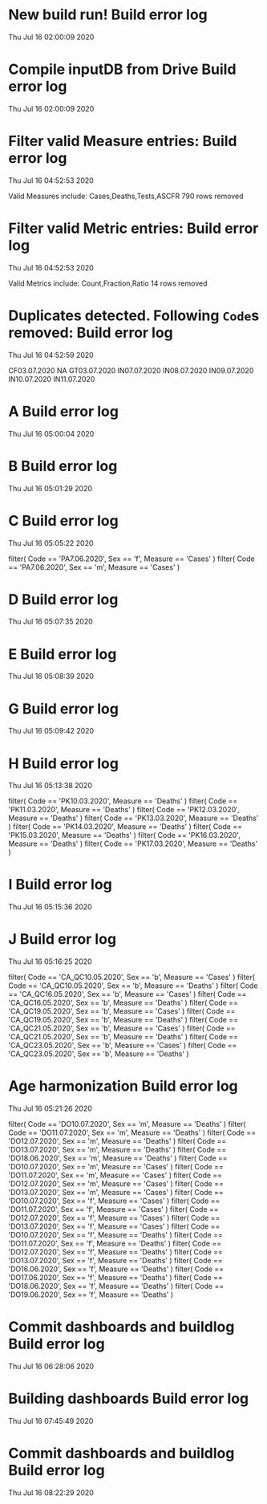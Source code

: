 
# New build run! Build error log
 Thu Jul 16 02:00:09 2020 


# Compile inputDB from Drive Build error log
 Thu Jul 16 02:00:09 2020 


# Filter valid Measure entries: Build error log
 Thu Jul 16 04:52:53 2020 

Valid Measures include: Cases,Deaths,Tests,ASCFR
 790 rows removed
# Filter valid Metric entries: Build error log
 Thu Jul 16 04:52:53 2020 

Valid Metrics include: Count,Fraction,Ratio
 14 rows removed
# Duplicates detected. Following `Code`s removed: Build error log
 Thu Jul 16 04:52:59 2020 

CF03.07.2020
NA
GT03.07.2020
IN07.07.2020
IN08.07.2020
IN09.07.2020
IN10.07.2020
IN11.07.2020
# A Build error log
 Thu Jul 16 05:00:04 2020 


# B Build error log
 Thu Jul 16 05:01:29 2020 


# C Build error log
 Thu Jul 16 05:05:22 2020 

filter( Code == 'PA7.06.2020', Sex == 'f', Measure == 'Cases' )
filter( Code == 'PA7.06.2020', Sex == 'm', Measure == 'Cases' )

# D Build error log
 Thu Jul 16 05:07:35 2020 


# E Build error log
 Thu Jul 16 05:08:39 2020 


# G Build error log
 Thu Jul 16 05:09:42 2020 


# H Build error log
 Thu Jul 16 05:13:38 2020 

filter( Code == 'PK10.03.2020', Measure == 'Deaths' )
filter( Code == 'PK11.03.2020', Measure == 'Deaths' )
filter( Code == 'PK12.03.2020', Measure == 'Deaths' )
filter( Code == 'PK13.03.2020', Measure == 'Deaths' )
filter( Code == 'PK14.03.2020', Measure == 'Deaths' )
filter( Code == 'PK15.03.2020', Measure == 'Deaths' )
filter( Code == 'PK16.03.2020', Measure == 'Deaths' )
filter( Code == 'PK17.03.2020', Measure == 'Deaths' )

# I Build error log
 Thu Jul 16 05:15:36 2020 


# J Build error log
 Thu Jul 16 05:16:25 2020 

filter( Code == 'CA_QC10.05.2020', Sex == 'b', Measure == 'Cases' )
filter( Code == 'CA_QC10.05.2020', Sex == 'b', Measure == 'Deaths' )
filter( Code == 'CA_QC16.05.2020', Sex == 'b', Measure == 'Cases' )
filter( Code == 'CA_QC16.05.2020', Sex == 'b', Measure == 'Deaths' )
filter( Code == 'CA_QC19.05.2020', Sex == 'b', Measure == 'Cases' )
filter( Code == 'CA_QC19.05.2020', Sex == 'b', Measure == 'Deaths' )
filter( Code == 'CA_QC21.05.2020', Sex == 'b', Measure == 'Cases' )
filter( Code == 'CA_QC21.05.2020', Sex == 'b', Measure == 'Deaths' )
filter( Code == 'CA_QC23.05.2020', Sex == 'b', Measure == 'Cases' )
filter( Code == 'CA_QC23.05.2020', Sex == 'b', Measure == 'Deaths' )

# Age harmonization Build error log
 Thu Jul 16 05:21:26 2020 

filter( Code == 'DO10.07.2020', Sex == 'm', Measure == 'Deaths' )
filter( Code == 'DO11.07.2020', Sex == 'm', Measure == 'Deaths' )
filter( Code == 'DO12.07.2020', Sex == 'm', Measure == 'Deaths' )
filter( Code == 'DO13.07.2020', Sex == 'm', Measure == 'Deaths' )
filter( Code == 'DO18.06.2020', Sex == 'm', Measure == 'Deaths' )
filter( Code == 'DO10.07.2020', Sex == 'm', Measure == 'Cases' )
filter( Code == 'DO11.07.2020', Sex == 'm', Measure == 'Cases' )
filter( Code == 'DO12.07.2020', Sex == 'm', Measure == 'Cases' )
filter( Code == 'DO13.07.2020', Sex == 'm', Measure == 'Cases' )
filter( Code == 'DO10.07.2020', Sex == 'f', Measure == 'Cases' )
filter( Code == 'DO11.07.2020', Sex == 'f', Measure == 'Cases' )
filter( Code == 'DO12.07.2020', Sex == 'f', Measure == 'Cases' )
filter( Code == 'DO13.07.2020', Sex == 'f', Measure == 'Cases' )
filter( Code == 'DO10.07.2020', Sex == 'f', Measure == 'Deaths' )
filter( Code == 'DO11.07.2020', Sex == 'f', Measure == 'Deaths' )
filter( Code == 'DO12.07.2020', Sex == 'f', Measure == 'Deaths' )
filter( Code == 'DO13.07.2020', Sex == 'f', Measure == 'Deaths' )
filter( Code == 'DO16.06.2020', Sex == 'f', Measure == 'Deaths' )
filter( Code == 'DO17.06.2020', Sex == 'f', Measure == 'Deaths' )
filter( Code == 'DO18.06.2020', Sex == 'f', Measure == 'Deaths' )
filter( Code == 'DO19.06.2020', Sex == 'f', Measure == 'Deaths' )

# Commit dashboards and buildlog Build error log
 Thu Jul 16 06:28:06 2020 


# Building dashboards Build error log
 Thu Jul 16 07:45:49 2020 


# Commit dashboards and buildlog Build error log
 Thu Jul 16 08:22:29 2020 

